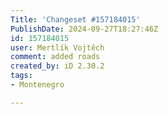 ```yaml
---
Title: 'Changeset #157184015'
PublishDate: 2024-09-27T18:27:46Z
id: 157184015
user: Mertlík Vojtěch
comment: added roads
created_by: iD 2.30.2
tags:
- Montenegro

---
```

